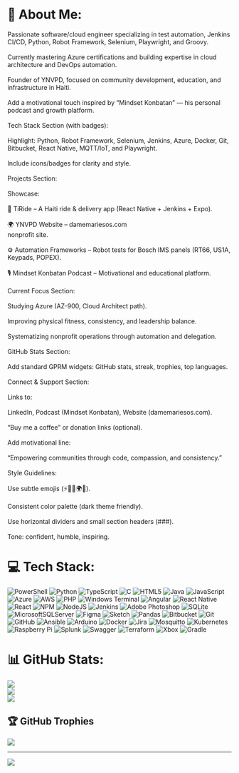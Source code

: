 # 💫 About Me:
Passionate software/cloud engineer specializing in test automation, Jenkins CI/CD, Python, Robot Framework, Selenium, Playwright, and Groovy.<br><br>Currently mastering Azure certifications and building expertise in cloud architecture and DevOps automation.<br><br>Founder of YNVPD, focused on community development, education, and infrastructure in Haiti.<br><br>Add a motivational touch inspired by “Mindset Konbatan” — his personal podcast and growth platform.<br><br>Tech Stack Section (with badges):<br><br>Highlight: Python, Robot Framework, Selenium, Jenkins, Azure, Docker, Git, Bitbucket, React Native, MQTT/IoT, and Playwright.<br><br>Include icons/badges for clarity and style.<br><br>Projects Section:<br><br>Showcase:<br><br>🧠 TiRide – A Haiti ride & delivery app (React Native + Jenkins + Expo).<br><br>🌍 YNVPD Website – damemariesos.com<br> nonprofit site.<br><br>⚙️ Automation Frameworks – Robot tests for Bosch IMS panels (RT66, US1A, Keypads, POPEX).<br><br>🎙️ Mindset Konbatan Podcast – Motivational and educational platform.<br><br>Current Focus Section:<br><br>Studying Azure (AZ-900, Cloud Architect path).<br><br>Improving physical fitness, consistency, and leadership balance.<br><br>Systematizing nonprofit operations through automation and delegation.<br><br>GitHub Stats Section:<br><br>Add standard GPRM widgets: GitHub stats, streak, trophies, top languages.<br><br>Connect & Support Section:<br><br>Links to:<br><br>LinkedIn, Podcast (Mindset Konbatan), Website (damemariesos.com).<br><br>“Buy me a coffee” or donation links (optional).<br><br>Add motivational line:<br><br>“Empowering communities through code, compassion, and consistency.”<br><br>Style Guidelines:<br><br>Use subtle emojis (⚡🎯🚀🌍💡).<br><br>Consistent color palette (dark theme friendly).<br><br>Use horizontal dividers and small section headers (###).<br><br>Tone: confident, humble, inspiring.


# 💻 Tech Stack:
![PowerShell](https://img.shields.io/badge/PowerShell-%235391FE.svg?style=for-the-badge&logo=powershell&logoColor=white) ![Python](https://img.shields.io/badge/python-3670A0?style=for-the-badge&logo=python&logoColor=ffdd54) ![TypeScript](https://img.shields.io/badge/typescript-%23007ACC.svg?style=for-the-badge&logo=typescript&logoColor=white) ![C](https://img.shields.io/badge/c-%2300599C.svg?style=for-the-badge&logo=c&logoColor=white) ![HTML5](https://img.shields.io/badge/html5-%23E34F26.svg?style=for-the-badge&logo=html5&logoColor=white) ![Java](https://img.shields.io/badge/java-%23ED8B00.svg?style=for-the-badge&logo=openjdk&logoColor=white) ![JavaScript](https://img.shields.io/badge/javascript-%23323330.svg?style=for-the-badge&logo=javascript&logoColor=%23F7DF1E) ![Azure](https://img.shields.io/badge/azure-%230072C6.svg?style=for-the-badge&logo=microsoftazure&logoColor=white) ![AWS](https://img.shields.io/badge/AWS-%23FF9900.svg?style=for-the-badge&logo=amazon-aws&logoColor=white) ![PHP](https://img.shields.io/badge/php-%23777BB4.svg?style=for-the-badge&logo=php&logoColor=white) ![Windows Terminal](https://img.shields.io/badge/Windows%20Terminal-%234D4D4D.svg?style=for-the-badge&logo=windows-terminal&logoColor=white) ![Angular](https://img.shields.io/badge/angular-%23DD0031.svg?style=for-the-badge&logo=angular&logoColor=white) ![React Native](https://img.shields.io/badge/react_native-%2320232a.svg?style=for-the-badge&logo=react&logoColor=%2361DAFB) ![React](https://img.shields.io/badge/react-%2320232a.svg?style=for-the-badge&logo=react&logoColor=%2361DAFB) ![NPM](https://img.shields.io/badge/NPM-%23CB3837.svg?style=for-the-badge&logo=npm&logoColor=white) ![NodeJS](https://img.shields.io/badge/node.js-6DA55F?style=for-the-badge&logo=node.js&logoColor=white) ![Jenkins](https://img.shields.io/badge/jenkins-%232C5263.svg?style=for-the-badge&logo=jenkins&logoColor=white) ![Adobe Photoshop](https://img.shields.io/badge/adobe%20photoshop-%2331A8FF.svg?style=for-the-badge&logo=adobe%20photoshop&logoColor=white) ![SQLite](https://img.shields.io/badge/sqlite-%2307405e.svg?style=for-the-badge&logo=sqlite&logoColor=white) ![MicrosoftSQLServer](https://img.shields.io/badge/Microsoft%20SQL%20Server-CC2927?style=for-the-badge&logo=microsoft%20sql%20server&logoColor=white) ![Figma](https://img.shields.io/badge/figma-%23F24E1E.svg?style=for-the-badge&logo=figma&logoColor=white) ![Sketch](https://img.shields.io/badge/Sketch-FFB387?style=for-the-badge&logo=sketch&logoColor=black) ![Pandas](https://img.shields.io/badge/pandas-%23150458.svg?style=for-the-badge&logo=pandas&logoColor=white) ![Bitbucket](https://img.shields.io/badge/bitbucket-%230047B3.svg?style=for-the-badge&logo=bitbucket&logoColor=white) ![Git](https://img.shields.io/badge/git-%23F05033.svg?style=for-the-badge&logo=git&logoColor=white) ![GitHub](https://img.shields.io/badge/github-%23121011.svg?style=for-the-badge&logo=github&logoColor=white) ![Ansible](https://img.shields.io/badge/ansible-%231A1918.svg?style=for-the-badge&logo=ansible&logoColor=white) ![Arduino](https://img.shields.io/badge/-Arduino-00979D?style=for-the-badge&logo=Arduino&logoColor=white) ![Docker](https://img.shields.io/badge/docker-%230db7ed.svg?style=for-the-badge&logo=docker&logoColor=white) ![Jira](https://img.shields.io/badge/jira-%230A0FFF.svg?style=for-the-badge&logo=jira&logoColor=white) ![Mosquitto](https://img.shields.io/badge/mosquitto-%233C5280.svg?style=for-the-badge&logo=eclipsemosquitto&logoColor=white) ![Kubernetes](https://img.shields.io/badge/kubernetes-%23326ce5.svg?style=for-the-badge&logo=kubernetes&logoColor=white) ![Raspberry Pi](https://img.shields.io/badge/-Raspberry_Pi-C51A4A?style=for-the-badge&logo=Raspberry-Pi) ![Splunk](https://img.shields.io/badge/splunk-%23000000.svg?style=for-the-badge&logo=splunk&logoColor=white) ![Swagger](https://img.shields.io/badge/-Swagger-%23Clojure?style=for-the-badge&logo=swagger&logoColor=white) ![Terraform](https://img.shields.io/badge/terraform-%235835CC.svg?style=for-the-badge&logo=terraform&logoColor=white) ![Xbox](https://img.shields.io/badge/xbox-%23107C10.svg?style=for-the-badge&logo=xbox&logoColor=white) ![Gradle](https://img.shields.io/badge/Gradle-02303A.svg?style=for-the-badge&logo=Gradle&logoColor=white)
# 📊 GitHub Stats:
![](https://github-readme-stats.vercel.app/api?username=rcheron92&theme=dark&hide_border=false&include_all_commits=false&count_private=false)<br/>
![](https://nirzak-streak-stats.vercel.app/?user=rcheron92&theme=dark&hide_border=false)<br/>
![](https://github-readme-stats.vercel.app/api/top-langs/?username=rcheron92&theme=dark&hide_border=false&include_all_commits=false&count_private=false&layout=compact)

## 🏆 GitHub Trophies
![](https://github-profile-trophy.vercel.app/?username=rcheron92&theme=radical&no-frame=false&no-bg=true&margin-w=4)

---
[![](https://visitcount.itsvg.in/api?id=rcheron92&icon=0&color=0)](https://visitcount.itsvg.in)

<!-- Proudly created with GPRM ( https://gprm.itsvg.in ) -->
